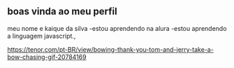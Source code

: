 ## boas vinda ao meu perfil

meu nome e kaique da silva
-estou aprendendo na alura 
-estou aprendendo a linguagem  javascript.,


https://tenor.com/pt-BR/view/bowing-thank-you-tom-and-jerry-take-a-bow-chasing-gif-20784169 


